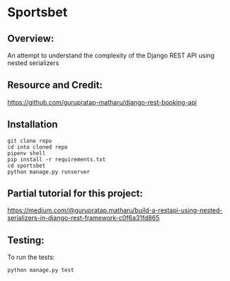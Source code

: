 # Sportsbet

## Overview:

An attempt to understand the complexity of the Django REST API using nested serializers


## Resource and Credit:

https://github.com/gurupratap-matharu/django-rest-booking-api

## Installation

```
git clone repo
cd into cloned repo
pipenv shell
pip install -r requirements.txt
cd sportsbet
python manage.py runserver
```

## Partial tutorial for this project: 

https://medium.com/@gurupratap.matharu/build-a-restapi-using-nested-serializers-in-django-rest-framework-c0f6a31fd865

## Testing:

To run the tests:
```
python manage.py test
```
